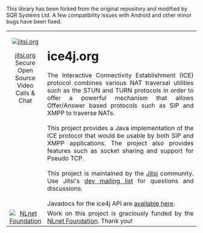 <p>This library has been forked from the original repository and modified by SQR Systems Ltd. A few compatibility issues with Android and other minor bugs have been fixed.</p>

<table width='70%' align='justify' border='0'>
<tr>
<td width='15px' align='center' valign='top'>

<p align='center'>
<a href='http://jitsi.org'>
<img src='http://jitsi.org/wiki/pub/sip-communicator/sc_logo139x208.white.png' alt='jitsi.org' title='jitsi.org' />
</a>

<a href='http://jitsi.org'>jitsi.org</a> <br />Secure Open Source Video Calls & Chat</p></td>

<td align='justify'>
<h1>ice4j.org</h1>
The Interactive Connectivity Establishment (ICE) protocol combines various NAT traversal utilities such as the STUN and TURN protocols in order to offer a powerful mechanism that allows Offer/Answer based protocols such as SIP and XMPP to traverse NATs.<br>
<br>
This project provides a Java implementation of the ICE protocol that would be usable by both SIP and XMPP applications. The project also provides features such as socket sharing and support for Pseudo TCP.<br>
<br>
This project is maintained by the <a href='http://jitsi.org'>Jitsi</a> community. Use Jitsi's <a href='http://www.jitsi.org/index.php/Development/MailingLists#dev|dev'>dev mailing list</a> for questions and discussions.<br>
<br>
Javadocs for the ice4j API are <a href='http://dev.jitsi.org/ice4j/javadoc/'>available here</a>.<br>
</td>

</tr>

<tr align='justify'>
<td width='15%' align='center' valign='top'>
<a href='http://nlnet.nl'>
<img src='http://nlnet.nl/image/logo.gif' alt='NLnet Foundation' title='NLnet foundation' />
</a>
</td>
<td align='justify'>
Work on this project is graciously funded by the <a href='http://nlnet.nl'>NLnet Foundation</a>. Thank you!<br>
</td>
</tr>
</table>
